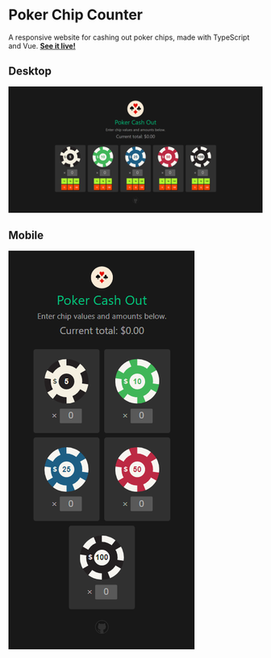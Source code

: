 # Poker Chip Counter
A responsive website for cashing out poker chips, made with TypeScript and Vue. **[See it live!](https://full-house-poker.herokuapp.com/)**

## Desktop
<img src='src/assets/screenshot-desktop.png' alt='Screenshot (desktop)' />

## Mobile
<img src='src/assets/screenshot-mobile.png' alt='Screenshot (mobile)'/>

